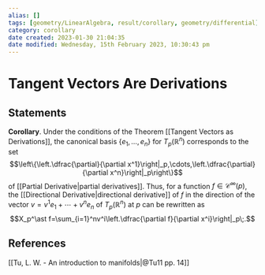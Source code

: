 ```yaml
---
alias: []
tags: [geometry/LinearAlgebra, result/corollary, geometry/differential]
category: corollary
date created: 2023-01-30 21:04:35
date modified: Wednesday, 15th February 2023, 10:30:43 pm
---
```


# Tangent Vectors Are Derivations

## Statements

**Corollary**. Under the conditions of the Theorem [[Tangent Vectors as Derivations]], the canonical basis $\{e_1,\ldots,e_n\}$ for $T_p(\mathbb{R}^n)$ corresponds to the set
$$\left\{\left.\dfrac{\partial}{\partial x^1}\right|_p,\cdots,\left.\dfrac{\partial}{\partial x^n}\right|_p\right\}$$
of [[Partial Derivative|partial derivatives]]. Thus, for a function $f\in\mathcal{C}^\infty(p)$, the [[Directional Derivative|directional derivative]] of $f$ in the direction of the vector $v=v^1e_1+\cdots+v^ne_n$ of $T_p(\mathbb{R}^n)$ at $p$ can be rewritten as
$$X_p^\ast f=\sum_{i=1}^nv^i\left.\dfrac{\partial f}{\partial x^i}\right|_p\;.$$

## References

[[Tu, L. W. - An introduction to manifolds|@Tu11 pp. 14]]